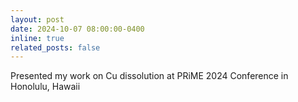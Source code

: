 ```yaml
---
layout: post
date: 2024-10-07 08:00:00-0400
inline: true
related_posts: false
---
```


Presented my work on Cu dissolution at PRiME 2024 Conference in Honolulu, Hawaii